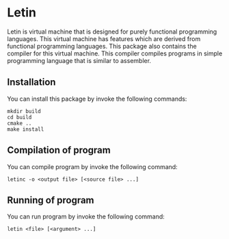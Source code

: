 # Letin

Letin is virtual machine that is designed for purely functional programming languages. This
virtual machine has features which are derived from functional programming languages. This
package also contains the compiler for this virtual machine. This compiler compiles programs in
simple programming language that is similar to assembler.

## Installation

You can install this package by invoke the following commands:

    mkdir build
    cd build
    cmake ..
    make install

## Compilation of program

You can compile program by invoke the following command: 

    letinc -o <output file> [<source file> ...]

## Running of program

You can run program by invoke the following command: 

    letin <file> [<argument> ...]
